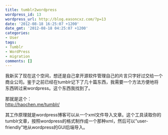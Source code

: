 ```yaml
---
title: tumblr2wordpress
wordpress_id: 13
wordpress_url: http://blog.easoncxz.com/?p=13
date: '2012-08-18 16:25:07 +1200'
date_gmt: '2012-08-18 04:25:07 +1200'
categories:
- User
tags:
- Tumblr
- WordPress
- migration
comments: []
---
```

<p>我新买了现在这个空间，想还是自己拿开源软件管理自己的片言只字好过交给一个商业公司。鉴于之前已经在tumblr记下了几十篇东西，我需要一个方法方便地将东西转过来wordpress。这个东西我找到了。</p>
<p>那就是这个：<br />
<a href="http://haochen.me/tumblr/">http://haochen.me/tumblr/</a></p>
<p>其工作原理就是wordpress博客可以从一个xml文件导入文章。这个工具读取你的tumblr文章，按照wordpress的格式制作成一个那种xml，然后可以"user-friendly"地从wordpress的GUI后端导入。</p>
